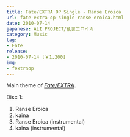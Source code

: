 ```yaml
---
title: Fate/EXTRA OP Single - Ranse Eroica
url: fate-extra-op-single-ranse-eroica.html
date: 2010-07-14
japanese: ALI PROJECT/亂世エロイカ
category: Music
tag:
- Fate
release:
- 2010-07-14 [￥1,200]
img:
- fextraop
---
```


Main theme of [*Fate/EXTRA*](fate-extra.html).

Disc 1:
<ol>
  <li title="亂世エロイカ">Ranse Eroica</li>
  <li title="腕 kaina">kaina</li>
  <li title="亂世エロイカ (instrumental)">Ranse Eroica (instrumental)</li>
  <li title="腕 kaina (instrumental)">kaina (instrumental)</li>
</ol>